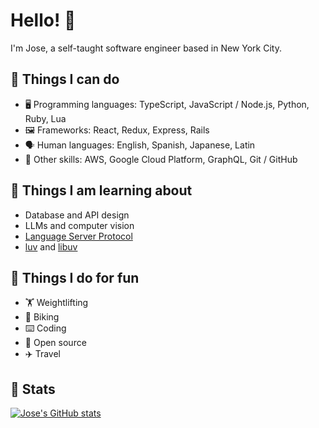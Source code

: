 # Hello! 👋

I'm Jose, a self-taught software engineer based in New York City.

## 🔧 Things I can do

- 🖥️ Programming languages: TypeScript, JavaScript / Node.js, Python, Ruby, Lua
- 🖼️ Frameworks: React, Redux, Express, Rails
- 🗣️ Human languages: English, Spanish, Japanese, Latin
- 🤹 Other skills: AWS, Google Cloud Platform, GraphQL, Git / GitHub

## 📖 Things I am learning about

- Database and API design
- LLMs and computer vision
- [Language Server Protocol](https://microsoft.github.io/language-server-protocol)
- [luv](https://github.com/luvit/luv) and [libuv](https://github.com/libuv/libuv)

## 💪 Things I do for fun

- 🏋 Weightlifting
- 🚴 Biking
- ⌨️ Coding
- 🤼 Open source
- ✈️ Travel

## 🧮 Stats

[![Jose's GitHub stats](https://github-readme-stats.vercel.app/api?username=jose-elias-alvarez&show_icons=true&count_private=true)](https://github.com/jose-elias-alvarez)
